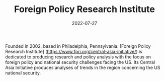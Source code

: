 ﻿---
countries: ["Kazakhstan"]
category: ["INGO"]
tags: [“security”, “general INGO”]
dates: [2002-2022]
data_type: [“policy”, “report”] 
title: ["Foreign Policy Research Institute"]
date: [2022-07-27]
language: ["English"]
description: [Dedicated to producing research and policy analysis with the focus on foreign policy and national security challenges facing the US. ]
---
Founded in 2002, based in Philadelphia, Pennsylvania. [Foreign Policy Research Institute] (https://www.fpri.org/central-asia-initiative/) is dedicated to producing research and policy analysis with the focus on foreign policy and national security challenges facing the US. Its Central Asia Initiative produces analyses of trends in the region concerning the US national security. 
